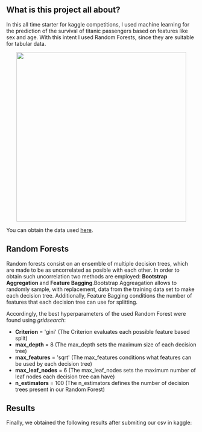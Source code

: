 ## What is this project all about?
In this all time starter for kaggle competitions, I used machine learning for the prediction of the survival of titanic passengers based on features like sex and age. 
With this intent I used Random Forests, since they are suitable for tabular data.

<p align = "center">
  <img src="https://cdn.britannica.com/79/4679-050-BC127236/Titanic.jpg" width="450" >
</p>

You can obtain the data used <a href="https://www.kaggle.com/competitions/titanic/data">here</a>.

## Random Forests
Random forests consist on an ensemble of multiple decision trees, which are made to be as uncorrelated as posible with each other. In order to obtain such uncorrelation two methods are employed: <strong> Bootstrap Aggregation </strong> and <strong> Feature Bagging</strong>.Bootstrap Aggreagation allows to randomly sample, with replacement, data from the training data set to make each decision tree. Additionally, Feature Bagging conditions the number of features that each decision tree can use for splitting. 

Accordingly, the best hyperparameters of the used Random Forest were found using <i>gridsearch</i>:

 <ul>
  <li><strong>Criterion</strong> = 'gini' (The Criterion evaluates each possible feature based split)</li>
  <li><strong>max_depth</strong> = 8 (The max_depth sets the maximum size of each decision tree)</li>
  <li><strong>max_features</strong> = 'sqrt' (The max_features conditions what features can be used by each decision tree)</li>
  <li><strong>max_leaf_nodes</strong> = 6 (The max_leaf_nodes sets the maximum number of leaf nodes each decision tree can have)</li>
  <li><strong>n_estimators</strong> = 100 (The n_estimators defines the number of decision trees present in our Random Forest)</li>
</ul> 

## Results
Finally, we obtained the following results after submiting our csv in kaggle:
